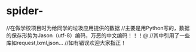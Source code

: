 # spider-
//在做学校项目时为给同学的垃圾应用提供的数据
//主要是用Python写的，数据的保存形势为Jason（utf-8）编码，万恶的中文编码！！！@
//其中引用了一些库如request,lxml,json...
//如有错误欢迎大家指正！
